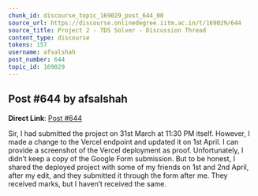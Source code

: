 ```yaml
---
chunk_id: discourse_topic_169029_post_644_00
source_url: https://discourse.onlinedegree.iitm.ac.in/t/169029/644
source_title: Project 2 - TDS Solver - Discussion Thread
content_type: discourse
tokens: 157
username: afsalshah
post_number: 644
topic_id: 169029
---
```


## Post #644 by afsalshah

**Direct Link**: [Post #644](https://discourse.onlinedegree.iitm.ac.in/t/169029/644)

Sir, I had submitted the project on 31st March at 11:30 PM itself. However, I made a change to the Vercel endpoint and updated it on 1st April. I can provide a screenshot of the Vercel deployment as proof. Unfortunately, I didn’t keep a copy of the Google Form submission. But to be honest, I shared the deployed project with some of my friends on 1st and 2nd April, after my edit, and they submitted it through the form after me. They received marks, but I haven’t received the same.
